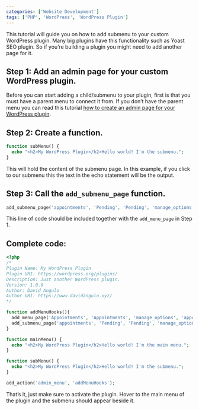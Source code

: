 ```yaml
---
categories: ['Website Development']
tags: ['PHP', 'WordPress', 'WordPress Plugin']
---
```

This tutorial will guide you on how to add submenu to your custom WordPress plugin. Many big plugins have this functionality such as Yoast SEO plugin. So if you’re building a plugin you might need to add another page for it.

## Step 1: Add an admin page for your custom WordPress plugin.
Before you can start adding a child/submenu to your plugin, first is that you must have a parent menu to connect it from. If you don’t have the parent menu you can read this tutorial [how to create an admin page for your WordPress plugin](/posts/how-to-create-an-admin-page-for-your-wordpress-plugin/).

## Step 2: Create a function.

```php
function subMenu() {     
  echo "<h2>My WordPress Plugin</h2>Hello world! I'm the submenu."; 
}
```

This will hold the content of the submenu page. In this example, if you click to our submenu this the text in the echo statement will be the output.

## Step 3: Call the `add_submenu_page` function.

```php
add_submenu_page('appointments', 'Pending', 'Pending', 'manage_options', 'appointments-pending', 'subMenu');
```

This line of code should be included together with the `add_menu_page` in Step 1.

## Complete code:
```php
<?php
/*
Plugin Name: My WordPress Plugin
Plugin URI: https://wordpress.org/plugins/
Description: Just another WordPress plugin.
Version: 1.0.0
Author: David Angulo
Author URI: https://www.davidangulo.xyz/
*/

function addMenuHooks(){
  add_menu_page('Appointments', 'Appointments', 'manage_options', 'appointments', 'mainMenu','dashicons-calendar-alt');
  add_submenu_page('appointments', 'Pending', 'Pending', 'manage_options', 'appointments-pending', 'subMenu'); 
}

function mainMenu() {
  echo "<h2>My WordPress Plugin</h2>Hello world! I'm the main menu.";
}

function subMenu() {
  echo "<h2>My WordPress Plugin</h2>Hello world! I'm the submenu.";
}

add_action('admin_menu', 'addMenuHooks');
```

That’s it, just make sure to activate the plugin. Hover to the main menu of the plugin and the submenu should appear beside it.
